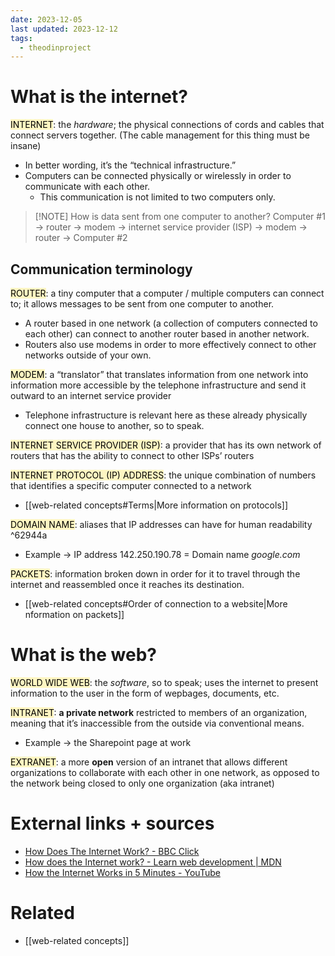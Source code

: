 ```yaml
---
date: 2023-12-05
last updated: 2023-12-12
tags:
  - theodinproject
---
```

# What is the internet?
<mark style="background: #FFF3A3A6;">INTERNET</mark>: the *hardware*; the physical connections of cords and cables that connect servers together. (The cable management for this thing must be insane)
- In better wording, it’s the “technical infrastructure.”
- Computers can be connected physically or wirelessly in order to communicate with each other.
	- This communication is not limited to two computers only.

> [!NOTE] How is data sent from one computer to another?
> Computer #1 → router → modem → internet service provider (ISP) → modem → router → Computer #2

## Communication terminology

<mark style="background: #FFF3A3A6;">ROUTER</mark>: a tiny computer that a computer / multiple computers can connect to; it allows messages to be sent from one computer to another.
- A router based in one network (a collection of computers connected to each other) can connect to another router based in another network.
- Routers also use modems in order to more effectively connect to other networks outside of your own.

<mark style="background: #FFF3A3A6;">MODEM</mark>: a “translator” that translates information from one network into information more accessible by the telephone infrastructure and send it outward to an internet service provider
- Telephone infrastructure is relevant here as these already physically connect one house to another, so to speak.

<mark style="background: #FFF3A3A6;">INTERNET SERVICE PROVIDER (ISP)</mark>: a provider that has its own network of routers that has the ability to connect to other ISPs’ routers

<mark style="background: #FFF3A3A6;">INTERNET PROTOCOL (IP) ADDRESS</mark>: the unique combination of numbers that identifies a specific computer connected to a network
- [[web-related concepts#Terms|More information on protocols]]

<mark style="background: #FFF3A3A6;">DOMAIN NAME</mark>: aliases that IP addresses can have for human readability ^62944a
- Example → IP address 142.250.190.78 = Domain name *google.com*

<mark style="background: #FFF3A3A6;">PACKETS</mark>: information broken down in order for it to travel through the internet and reassembled once it reaches its destination.
- [[web-related concepts#Order of connection to a website|More nformation on packets]]

# What is the web?
<mark style="background: #FFF3A3A6;">WORLD WIDE WEB</mark>: the *software*, so to speak; uses the internet to present information to the user in the form of wepbages, documents, etc.

<mark style="background: #FFF3A3A6;">INTRANET</mark>: **a private network** restricted to members of an organization, meaning that it’s inaccessible from the outside via conventional means.
- Example → the Sharepoint page at work

<mark style="background: #FFF3A3A6;">EXTRANET</mark>: a more **open** version of an intranet that allows different organizations to collaborate with each other in one network, as opposed to the network being closed to only one organization (aka intranet)

# External links + sources
- [How Does The Internet Work? - BBC Click](https://www.youtube.com/watch?v=eHp1l73ztB8)
- [How does the Internet work? - Learn web development | MDN](https://developer.mozilla.org/en-US/docs/Learn/Common_questions/Web_mechanics/How_does_the_Internet_work)
- [How the Internet Works in 5 Minutes - YouTube](https://www.youtube.com/watch?v=7_LPdttKXPc&t=46s)

# Related
- [[web-related concepts]]